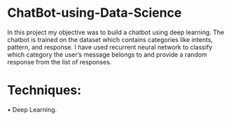 # ChatBot-using-Data-Science
In this project my objective was to build a chatbot using deep learning. The chatbot is trained on the dataset which contains categories like intents, pattern, and response. I have used recurrent neural network to classify which category the user’s message belongs to and provide a random response from the list of responses. 
# Techniques:
•	Deep Learning.
